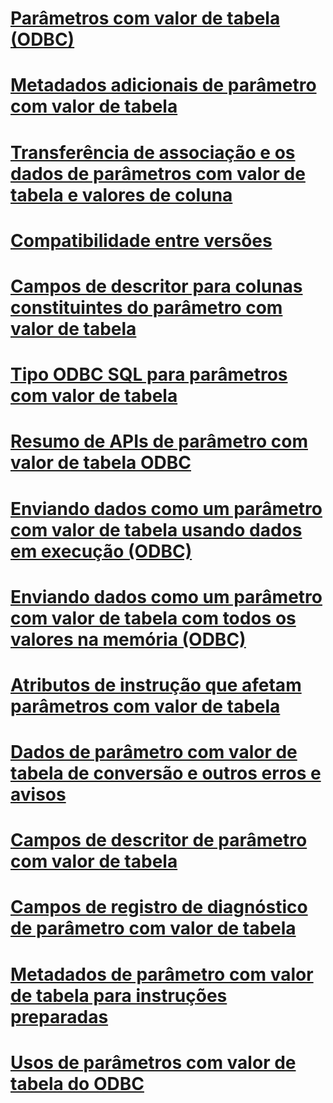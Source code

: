 # [Parâmetros com valor de tabela (ODBC)](table-valued-parameters-odbc.md)

# [Metadados adicionais de parâmetro com valor de tabela](additional-table-valued-parameter-metadata.md)
# [Transferência de associação e os dados de parâmetros com valor de tabela e valores de coluna](binding-and-data-transfer-of-table-valued-parameters-and-column-values.md)
# [Compatibilidade entre versões](cross-version-compatibility.md)
# [Campos de descritor para colunas constituintes do parâmetro com valor de tabela](descriptor-fields-for-table-valued-parameter-constituent-columns.md)
# [Tipo ODBC SQL para parâmetros com valor de tabela](odbc-sql-type-for-table-valued-parameters.md)
# [Resumo de APIs de parâmetro com valor de tabela ODBC](odbc-table-valued-parameter-api-summary.md)
# [Enviando dados como um parâmetro com valor de tabela usando dados em execução (ODBC)](sending-data-as-a-table-valued-parameter-using-data-at-execution-odbc.md)
# [Enviando dados como um parâmetro com valor de tabela com todos os valores na memória (ODBC)](sending-data-as-a-table-valued-parameter-with-all-values-in-memory-odbc.md)
# [Atributos de instrução que afetam parâmetros com valor de tabela](statement-attributes-that-affect-table-valued-parameters.md)
# [Dados de parâmetro com valor de tabela de conversão e outros erros e avisos](table-valued-parameter-data-conversion-and-other-errors-and-warnings.md)
# [Campos de descritor de parâmetro com valor de tabela](table-valued-parameter-descriptor-fields.md)
# [Campos de registro de diagnóstico de parâmetro com valor de tabela](table-valued-parameter-diagnostic-record-fields.md)
# [Metadados de parâmetro com valor de tabela para instruções preparadas](table-valued-parameter-metadata-for-prepared-statements.md)
# [Usos de parâmetros com valor de tabela do ODBC](uses-of-odbc-table-valued-parameters.md)
